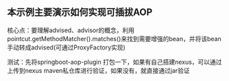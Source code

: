 ## 本示例主要演示如何实现可插拔AOP

核心点：要理解advised、advisor的概念，利用pointcut.getMethodMatcher().matches()来找到需要增强的bean，并将该bean手动转成advised(可通过ProxyFactory实现)

测试：先将springboot-aop-plugin 打包一下，如果有自己搭建nexus，可以通过上传到nexus maven私仓库进行验证，如果没有，就直接通过jar验证